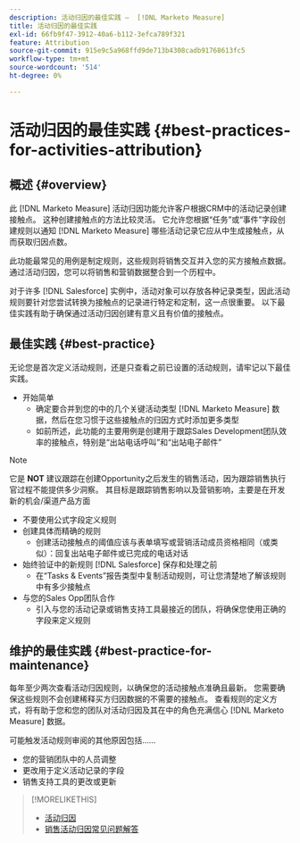```yaml
---
description: 活动归因的最佳实践 —  [!DNL Marketo Measure]
title: 活动归因的最佳实践
exl-id: 66fb9f47-3912-40a6-b112-3efca789f321
feature: Attribution
source-git-commit: 915e9c5a968ffd9de713b4308cadb91768613fc5
workflow-type: tm+mt
source-wordcount: '514'
ht-degree: 0%

---
```


# 活动归因的最佳实践 {#best-practices-for-activities-attribution}

## 概述 {#overview}

此 [!DNL Marketo Measure] 活动归因功能允许客户根据CRM中的活动记录创建接触点。 这种创建接触点的方法比较灵活。 它允许您根据“任务”或“事件”字段创建规则以通知 [!DNL Marketo Measure] 哪些活动记录它应从中生成接触点，从而获取归因点数。

此功能最常见的用例是制定规则，这些规则将销售交互并入您的买方接触点数据。 通过活动归因，您可以将销售和营销数据整合到一个历程中。

对于许多 [!DNL Salesforce] 实例中，活动对象可以存放各种记录类型，因此活动规则要针对您尝试转换为接触点的记录进行特定和定制，这一点很重要。 以下最佳实践有助于确保通过活动归因创建有意义且有价值的接触点。

## 最佳实践 {#best-practice}

无论您是首次定义活动规则，还是只查看之前已设置的活动规则，请牢记以下最佳实践。

* 开始简单
   * 确定要合并到您的中的几个关键活动类型 [!DNL Marketo Measure] 数据，然后在您习惯于这些接触点的归因方式时添加更多类型
   * 如前所述，此功能的主要用例是创建用于跟踪Sales Development团队效率的接触点，特别是“出站电话呼叫”和“出站电子邮件”

>[!NOTE]
>
>它是 **NOT** 建议跟踪在创建Opportunity之后发生的销售活动，因为跟踪销售执行官过程不能提供多少洞察。 其目标是跟踪销售影响以及营销影响，主要是在开发新的机会/渠道产品方面

* 不要使用公式字段定义规则
* 创建具体而精确的规则
   * 创建活动接触点的阈值应该与表单填写或营销活动成员资格相同（或类似）：回复出站电子邮件或已完成的电话对话
* 始终验证中的新规则 [!DNL Salesforce] 保存和处理之前
   * 在“Tasks &amp; Events”报告类型中复制活动规则，可让您清楚地了解该规则中有多少接触点
* 与您的Sales Opp团队合作
   * 引入与您的活动记录或销售支持工具最接近的团队，将确保您使用正确的字段来定义规则

## 维护的最佳实践 {#best-practice-for-maintenance}

每年至少两次查看活动归因规则，以确保您的活动接触点准确且最新。 您需要确保这些规则不会创建稀释买方归因数据的不需要的接触点。 查看规则的定义方式，将有助于您和您的团队对活动归因及其在中的角色充满信心 [!DNL Marketo Measure] 数据。

可能触发活动规则审阅的其他原因包括……

* 您的营销团队中的人员调整
* 更改用于定义活动记录的字段
* 销售支持工具的更改或更新

>[!MORELIKETHIS]
>
>* [活动归因](/help/advanced-marketo-measure-features/activities-attribution/salesforce-activities-attribution.md)
>* [销售活动归因常见问题解答](/help/advanced-marketo-measure-features/activities-attribution/activities-attribution-faq.md)
